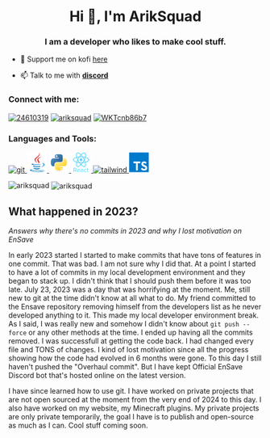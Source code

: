 <h1 align="center">Hi 👋, I'm ArikSquad</h1>
<h3 align="center">I am a developer who likes to make cool stuff.</h3>

- 🤝 Support me on kofi [here](https://www.ko-fi.com/ariksquad)

- 📫 Talk to me with **[discord](https://discord.gg/WKTcnb86b7)**

<h3 align="left">Connect with me:</h3>
<p align="left">
<a href="https://stackoverflow.com/users/22448548" target="blank"><img align="center" src="https://raw.githubusercontent.com/rahuldkjain/github-profile-readme-generator/master/src/images/icons/Social/stack-overflow.svg" alt="24610319" height="30" width="40" /></a>
<a href="https://www.youtube.com/@ariksquad" target="blank"><img align="center" src="https://raw.githubusercontent.com/rahuldkjain/github-profile-readme-generator/master/src/images/icons/Social/youtube.svg" alt="ariksquad" height="30" width="40" /></a>
<a href="https://discord.gg/WKTcnb86b7" target="blank"><img align="center" src="https://raw.githubusercontent.com/rahuldkjain/github-profile-readme-generator/master/src/images/icons/Social/discord.svg" alt="WKTcnb86b7" height="30" width="40" /></a>
</p>

<h3 align="left">Languages and Tools:</h3>
<p align="left"> <a href="https://git-scm.com/" target="_blank" rel="noreferrer"> <img src="https://www.vectorlogo.zone/logos/git-scm/git-scm-icon.svg" alt="git" width="40" height="40"/> </a> <a href="https://www.java.com" target="_blank" rel="noreferrer"> <img src="https://raw.githubusercontent.com/devicons/devicon/master/icons/java/java-original.svg" alt="java" width="40" height="40"/> </a> <a href="https://www.python.org" target="_blank" rel="noreferrer"> <img src="https://raw.githubusercontent.com/devicons/devicon/master/icons/python/python-original.svg" alt="python" width="40" height="40"/> </a> <a href="https://reactjs.org/" target="_blank" rel="noreferrer"> <img src="https://raw.githubusercontent.com/devicons/devicon/master/icons/react/react-original-wordmark.svg" alt="react" width="40" height="40"/> </a> <a href="https://tailwindcss.com/" target="_blank" rel="noreferrer"> <img src="https://www.vectorlogo.zone/logos/tailwindcss/tailwindcss-icon.svg" alt="tailwind" width="40" height="40"/> </a> <a href="https://www.typescriptlang.org/" target="_blank" rel="noreferrer"> <img src="https://raw.githubusercontent.com/devicons/devicon/master/icons/typescript/typescript-original.svg" alt="typescript" width="40" height="40"/> </a> </p>

<p><img align="left" src="https://github-readme-stats.vercel.app/api/top-langs?username=ariksquad&show_icons=true&theme=dracula&locale=en&layout=compact" alt="ariksquad" /></p>

<p>&nbsp;<img align="center" src="https://github-readme-stats.vercel.app/api?username=ariksquad&show_icons=true&theme=dracula&locale=en" alt="ariksquad" /></p>

## What happened in 2023?
*Answers why there's no commits in 2023 and why I lost motivation on EnSave*

In early 2023 started I started to make commits that have tons of features in one commit. That was bad. I am not sure why I did that. At a point I started to have a lot of commits in my local development environment and they began to stack up. I didn't think that I should push them before it was too late. July 23, 2023 was a day that was horrifying at the moment. Me, still new to git at the time didn't know at all what to do. My friend committed to the Ensave repository removing himself from the developers list as he never developed anything to it. This made my local developer environment break. As I said, I was really new and somehow I didn't know about `git push --force` or any other methods at the time. I ended up having all the commits removed. I was successfull at getting the code back. I had changed every file and TONS of changes. I kind of lost motivation since all the progress showing how the code had evolved in 6 months were gone. To this day I still haven't pushed the "Overhaul commit". But I have kept Official EnSave Discord bot that's hosted online on the latest version. 

I have since learned how to use git. I have worked on private projects that are not open sourced at the moment from the very end of 2024 to this day. I also have worked on my website, my Minecraft plugins. My private projects are only private temporarily, the goal I have is to publish and open-source as much as I can. Cool stuff coming soon.
